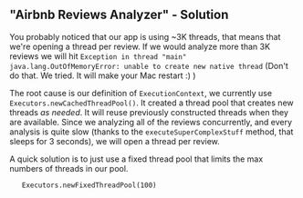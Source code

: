 ## "Airbnb Reviews Analyzer" - Solution

You probably noticed that our app is using ~3K threads, that means that we're opening a thread per review.
If we would analyze more than 3K reviews we will hit `Exception in thread "main" java.lang.OutOfMemoryError: unable to create new native thread`
(Don't do that. We tried. It will make your Mac restart :) )
 
The root cause is our definition of `ExecutionContext`, we currently use `Executors.newCachedThreadPool()`.
It created a thread pool that creates new threads *as needed*. 
It will reuse previously constructed threads when they are available. Since we analyzing all of the reviews concurrently, 
and every analysis is quite slow (thanks to the `executeSuperComplexStuff` method, that sleeps for 3 seconds), we will open a thread per review.


A quick solution is to just use a fixed thread pool that limits the max numbers of threads in our pool.
```
   Executors.newFixedThreadPool(100)
```
